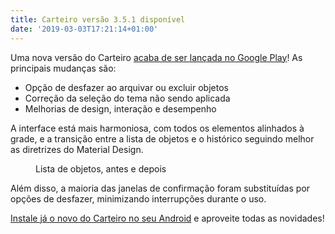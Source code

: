 ```yaml
---
title: Carteiro versão 3.5.1 disponível
date: '2019-03-03T17:21:14+01:00'
---
```


Uma nova versão do Carteiro [acaba de ser lançada no Google Play](https://play.google.com/store/apps/details?id=com.rbardini.carteiro)! As principais mudanças são:

- Opção de desfazer ao arquivar ou excluir objetos
- Correção da seleção do tema não sendo aplicada
- Melhorias de design, interação e desempenho

A interface está mais harmoniosa, com todos os elementos alinhados à grade, e a transição entre a lista de objetos e o histórico seguindo melhor as diretrizes do Material Design.

<figure>
  <img src="/img/postal-list-comparison.png" alt="" />
  <figcaption>Lista de objetos, antes e depois</figcaption>
</figure>

Além disso, a maioria das janelas de confirmação foram substituídas por opções de desfazer, minimizando interrupções durante o uso.

[Instale já o novo do Carteiro no seu Android](https://play.google.com/store/apps/details?id=com.rbardini.carteiro) e aproveite todas as novidades!
